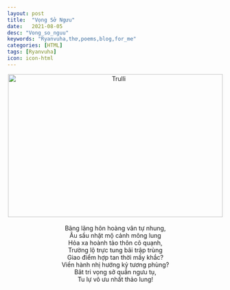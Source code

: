 ```yaml
---
layout: post
title:  "Vọng Sở Ngưu"
date:   2021-08-05
desc: "Vong_so_nguu"
keywords: "Ryanvuha,thơ,poems,blog,for_me"
categories: [HTML]
tags: [Ryanvuha]
icon: icon-html
---
```


<center>
  
  <img src="https://scontent.flux1-1.fna.fbcdn.net/v/t1.6435-9/223391062_10224332727842434_5544510658973004859_n.jpg?_nc_cat=111&ccb=1-4&_nc_sid=8bfeb9&_nc_ohc=TFkXukC1d5cAX8xzFyH&_nc_ht=scontent.flux1-1.fna&oh=089bb9847093781c65937f41dce0e18b&oe=613B7289" alt="Trulli" width="500" height="333">
  <br/> <br/>
Bãng lãng hôn hoàng vân tự nhung, <br/>
Âu sầu nhật mộ cảnh mông lung <br/>
Hỏa xa hoành tảo thôn cô quạnh, <br/>
Trường lộ trực tung bãi trập trùng <br/>
Giao điểm hợp tan thời mấy khắc? <br/>
Viền hành nhị hướng kỷ tương phùng? <br/>
Bât tri vọng sở quần ngưu tụ, <br/>
Tu lự vô ưu nhất thảo lung! <br/>
</center>

